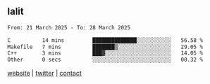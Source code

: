 ## lalit

<!--START_SECTION:waka-->

```txt
From: 21 March 2025 - To: 28 March 2025

C          14 mins         ██████████████░░░░░░░░░░░   56.58 %
Makefile   7 mins          ███████▒░░░░░░░░░░░░░░░░░   29.05 %
C++        3 mins          ███▓░░░░░░░░░░░░░░░░░░░░░   14.05 %
Other      0 secs          ░░░░░░░░░░░░░░░░░░░░░░░░░   00.32 %
```

<!--END_SECTION:waka-->

[website](https://lalit.sh) | [twitter](https://x.com/@lalitcodes) | [contact](https://lalit.sh/contact)
